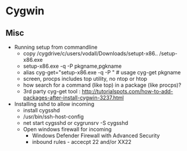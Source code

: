 # Cygwin

## Misc
+ Running setup from commandline
    + copy /cygdrive/c/users/vodall/Downloads/setupt-x86..  /setup-x86.exe
    + setup-x86.exe -q -P pkgname,pgkname
    + alias cyg-get="setup-x86.exe -q -P "  # usage  cyg-get pkgname
    + screen, procps includes top utility, no ntop or htop
    + how search for a command (like top) in a package (like procps)?
    + 3rd party cyg-get tool : http://tutorialspots.com/how-to-add-packages-after-install-cygwin-3237.html
+ Installing sshd to allow incoming
    + install cygsshd
    + /usr/bin/ssh-host-config
    + net start cygsshd or cygrunsrv -S cygsshd
    + Open windows firewall for incoming
        + Windows Defender Firewall with Advanced Security
        + inbound rules - accecpt 22 and/or XX22
